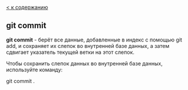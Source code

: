 [< к содержанию](./readme.md)

## git commit

**git commit** - берёт все данные, добавленные в индекс с помощью git add, и сохраняет их слепок во внутренней базе данных, а затем сдвигает указатель текущей ветки на этот слепок.

Чтобы сохранить слепок данных во внутренней базе данных, используйте команду:

git commit .